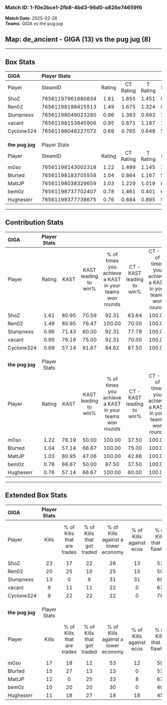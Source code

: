 ### Match ID: 1-f0e2bce1-2fb8-4bd3-96d0-a826e74659f6  
**Match Date**: 2025-02-26  
**Teams**: GIGA vs the pug jug  

## **Map**: de_ancient - GIGA (13) vs the pug jug (8)  
---  

## Box Stats  

| **GIGA**        | Player Stats      |        |           |          |       |       |       |         |        |      |     |
| :- | :- | :-: | :-: | :-: | :-: | :-: | :-: | :-: | :-: | :-: | :-: |
| Player          | SteamID           | Rating | CT Rating | T Rating | KAST  |  ADR  | Kills | Assists | Deaths | K/D  | HS% |
| ShoZ            | 76561197961880834 |  1.61  |   1.855   |  1.451   | 80.95 | 117.2 |  23   |    8    |   16   | 1.44 | 43  |
| Ren02           | 76561198198425513 |  1.49  |   1.675   |  1.324   | 80.95 | 96.8  |  20   |    8    |   13   | 1.54 | 35  |
| Slumpness       | 76561198049023280 |  0.96  |   1.383   |  0.693   | 71.43 | 53.9  |  13   |    0    |   13   | 1.00 | 38  |
| vacant          | 76561198153845906 |  0.95  |   0.871   |  1.187   | 76.19 | 65.0  |   9   |    8    |   11   | 0.82 | 55  |
| Cyclone324      | 76561198046227072 |  0.69  |   0.765   |  0.648   | 57.14 | 41.9  |   9   |    2    |   12   | 0.75 | 55  |
|                 |                   |        |           |          |       |       |       |         |        |      |     |
|                 |                   |        |           |          |       |       |       |         |        |      |     |
|                 |                   |        |           |          |       |       |       |         |        |      |     |
| **the pug jug** | Player Stats      |        |           |          |       |       |       |         |        |      |     |
| Player          | SteamID           | Rating | CT Rating | T Rating | KAST  |  ADR  | Kills | Assists | Deaths | K/D  | HS% |
| m0so            | 76561198143002318 |  1.22  |   1.499   |  1.145   | 76.19 | 73.4  |  17   |    5    |   14   | 1.21 | 23  |
| Blurted         | 76561198183705558 |  1.04  |   0.864   |  1.167   | 57.14 | 89.7  |  15   |    2    |   14   | 1.07 | 86  |
| MattJP          | 76561198038329659 |  1.03  |   1.229   |  1.019   | 80.95 | 80.9  |  12   |    7    |   16   | 0.75 | 50  |
| bem0z           | 76561198737702407 |  0.78  |   1.461   |  0.401   | 66.67 | 51.0  |  10   |    2    |   14   | 0.71 | 60  |
| Hugheserr       | 76561199377738675 |  0.76  |   0.684   |  0.895   | 57.14 | 67.4  |  11   |    4    |   16   | 0.69 | 36  |
---  

## Contribution Stats  

| **GIGA**        | Player Stats |       |                      |                                                        |                           |                                                             |                          |                                                            |
| :- | :-: | :-: | :-: | :-: | :-: | :-: | :-: | :-: |
| Player          |    Rating    | KAST  | KAST leading to win% | % of times you achieve a KAST in your teams won rounds | CT - KAST leading to win% | CT - % of times you achieve a KAST in your teams won rounds | T - KAST leading to win% | T - % of times you achieve a KAST in your teams won rounds |
| ShoZ            |     1.61     | 80.95 |        70.59         |                         92.31                          |           63.64           |                           100.00                            |          83.33           |                           83.33                            |
| Ren02           |     1.49     | 80.95 |        76.47         |                         100.00                         |           70.00           |                           100.00                            |          85.71           |                           100.00                           |
| Slumpness       |     0.96     | 71.43 |        80.00         |                         92.31                          |           77.78           |                           100.00                            |          83.33           |                           83.33                            |
| vacant          |     0.95     | 76.19 |        75.00         |                         92.31                          |           70.00           |                           100.00                            |          83.33           |                           83.33                            |
| Cyclone324      |     0.69     | 57.14 |        91.67         |                         84.62                          |           87.50           |                           100.00                            |          100.00          |                           66.67                            |
|                 |              |       |                      |                                                        |                           |                                                             |                          |                                                            |
|                 |              |       |                      |                                                        |                           |                                                             |                          |                                                            |
|                 |              |       |                      |                                                        |                           |                                                             |                          |                                                            |
| **the pug jug** | Player Stats |       |                      |                                                        |                           |                                                             |                          |                                                            |
| Player          |    Rating    | KAST  | KAST leading to win% | % of times you achieve a KAST in your teams won rounds | CT - KAST leading to win% | CT - % of times you achieve a KAST in your teams won rounds | T - KAST leading to win% | T - % of times you achieve a KAST in your teams won rounds |
| m0so            |     1.22     | 76.19 |        50.00         |                         100.00                         |           37.50           |                           100.00                            |          62.50           |                           100.00                           |
| Blurted         |     1.04     | 57.14 |        66.67         |                         100.00                         |           75.00           |                           100.00                            |          62.50           |                           100.00                           |
| MattJP          |     1.03     | 80.95 |        47.06         |                         100.00                         |           42.86           |                           100.00                            |          50.00           |                           100.00                           |
| bem0z           |     0.78     | 66.67 |        50.00         |                         87.50                          |           37.50           |                           100.00                            |          66.67           |                           80.00                            |
| Hugheserr       |     0.76     | 57.14 |        66.67         |                         100.00                         |           60.00           |                           100.00                            |          71.43           |                           100.00                           |
---  

## Extended Box Stats  

| **GIGA**        | Player Stats |                            |                            |                                    |                         |                              |                                 |        |                             |                                     |                          |                               |                            |
| :- | :-: | :-: | :-: | :-: | :-: | :-: | :-: | :-: | :-: | :-: | :-: | :-: | :-: |
| Player          |    Kills     | % of Kills that are trades | % of Kills that got traded | % of Kills against a lower economy | % of Kills against ecos | % of Kills that are flawless | % of Kills that are close duels | Deaths | % of Deaths that get traded | % of Deaths against a lower economy | % of Deaths against ecos | % of Deaths that are flawless | % of Deaths that are close |
| ShoZ            |      23      |             17             |             22             |                 26                 |           13            |              57              |                4                |   16   |             19              |                 25                  |            6             |              38               |             6              |
| Ren02           |      20      |             25             |             10             |                 25                 |           15            |              50              |               15                |   13   |              8              |                 31                  |            8             |              54               |             0              |
| Slumpness       |      13      |             0              |             8              |                 31                 |           31            |              69              |                0                |   13   |             38              |                 15                  |            0             |              85               |             0              |
| vacant          |      9       |             11             |             11             |                 22                 |            0            |              67              |                0                |   11   |             18              |                 18                  |            0             |              45               |             0              |
| Cyclone324      |      9       |             22             |             22             |                 22                 |            0            |              78              |                0                |   12   |              8              |                 17                  |            0             |              50               |             8              |
|                 |              |                            |                            |                                    |                         |                              |                                 |        |                             |                                     |                          |                               |                            |
|                 |              |                            |                            |                                    |                         |                              |                                 |        |                             |                                     |                          |                               |                            |
|                 |              |                            |                            |                                    |                         |                              |                                 |        |                             |                                     |                          |                               |                            |
| **the pug jug** | Player Stats |                            |                            |                                    |                         |                              |                                 |        |                             |                                     |                          |                               |                            |
| Player          |    Kills     | % of Kills that are trades | % of Kills that got traded | % of Kills against a lower economy | % of Kills against ecos | % of Kills that are flawless | % of Kills that are close duels | Deaths | % of Deaths that get traded | % of Deaths against a lower economy | % of Deaths against ecos | % of Deaths that are flawless | % of Deaths that are close |
| m0so            |      17      |             18             |             12             |                 53                 |           12            |              59              |                0                |   14   |             21              |                 14                  |            0             |              64               |             0              |
| Blurted         |      15      |             27             |             13             |                 13                 |            0            |              53              |                7                |   14   |              0              |                 29                  |            0             |              57               |             7              |
| MattJP          |      12      |             0              |             25             |                 33                 |            8            |              67              |                0                |   16   |             19              |                 25                  |            0             |              56               |             0              |
| bem0z           |      10      |             20             |             20             |                 30                 |            0            |              40              |                0                |   14   |             21              |                 21                  |            0             |              64               |             7              |
| Hugheserr       |      11      |             18             |             27             |                 18                 |           18            |              45              |                9                |   16   |             13              |                 25                  |            0             |              69               |             13             |
